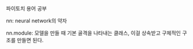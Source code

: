 파이토치 용어 공부

  nn: neural network의 약자
  
  nn.module: 모델을 만들 때 기본 골격을 나타내는 클래스, 이걸 상속받고 구체적인 구조를 만들면 된다.

  
